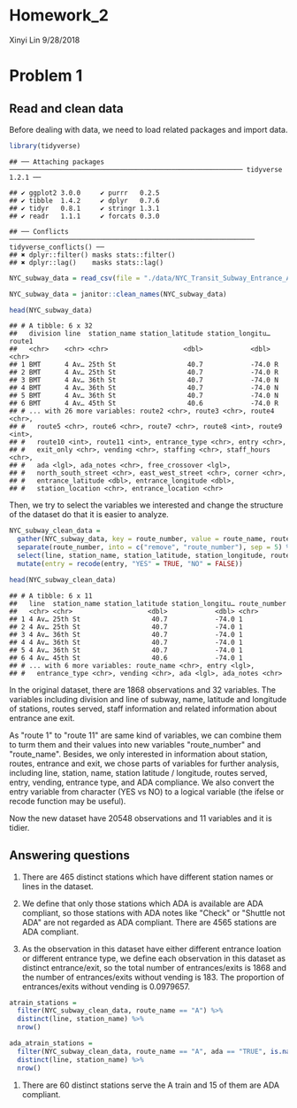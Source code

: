 Homework\_2
================
Xinyi Lin
9/28/2018

Problem 1
=========

Read and clean data
-------------------

Before dealing with data, we need to load related packages and import data.

``` r
library(tidyverse)
```

    ## ── Attaching packages ─────────────────────────────────────────────────────────── tidyverse 1.2.1 ──

    ## ✔ ggplot2 3.0.0     ✔ purrr   0.2.5
    ## ✔ tibble  1.4.2     ✔ dplyr   0.7.6
    ## ✔ tidyr   0.8.1     ✔ stringr 1.3.1
    ## ✔ readr   1.1.1     ✔ forcats 0.3.0

    ## ── Conflicts ────────────────────────────────────────────────────────────── tidyverse_conflicts() ──
    ## ✖ dplyr::filter() masks stats::filter()
    ## ✖ dplyr::lag()    masks stats::lag()

``` r
NYC_subway_data = read_csv(file = "./data/NYC_Transit_Subway_Entrance_And_Exit_Data.csv")

NYC_subway_data = janitor::clean_names(NYC_subway_data)

head(NYC_subway_data)
```

    ## # A tibble: 6 x 32
    ##   division line  station_name station_latitude station_longitu… route1
    ##   <chr>    <chr> <chr>                   <dbl>            <dbl> <chr> 
    ## 1 BMT      4 Av… 25th St                  40.7            -74.0 R     
    ## 2 BMT      4 Av… 25th St                  40.7            -74.0 R     
    ## 3 BMT      4 Av… 36th St                  40.7            -74.0 N     
    ## 4 BMT      4 Av… 36th St                  40.7            -74.0 N     
    ## 5 BMT      4 Av… 36th St                  40.7            -74.0 N     
    ## 6 BMT      4 Av… 45th St                  40.6            -74.0 R     
    ## # ... with 26 more variables: route2 <chr>, route3 <chr>, route4 <chr>,
    ## #   route5 <chr>, route6 <chr>, route7 <chr>, route8 <int>, route9 <int>,
    ## #   route10 <int>, route11 <int>, entrance_type <chr>, entry <chr>,
    ## #   exit_only <chr>, vending <chr>, staffing <chr>, staff_hours <chr>,
    ## #   ada <lgl>, ada_notes <chr>, free_crossover <lgl>,
    ## #   north_south_street <chr>, east_west_street <chr>, corner <chr>,
    ## #   entrance_latitude <dbl>, entrance_longitude <dbl>,
    ## #   station_location <chr>, entrance_location <chr>

Then, we try to select the variables we interested and change the structure of the dataset do that it is easier to analyze.

``` r
NYC_subway_clean_data =
  gather(NYC_subway_data, key = route_number, value = route_name, route1:route11) %>% 
  separate(route_number, into = c("remove", "route_number"), sep = 5) %>%
  select(line, station_name, station_latitude, station_longitude, route_number, route_name, entry, entrance_type, vending, ada, ada_notes) %>% 
  mutate(entry = recode(entry, "YES" = TRUE, "NO" = FALSE))

head(NYC_subway_clean_data)
```

    ## # A tibble: 6 x 11
    ##   line  station_name station_latitude station_longitu… route_number
    ##   <chr> <chr>                   <dbl>            <dbl> <chr>       
    ## 1 4 Av… 25th St                  40.7            -74.0 1           
    ## 2 4 Av… 25th St                  40.7            -74.0 1           
    ## 3 4 Av… 36th St                  40.7            -74.0 1           
    ## 4 4 Av… 36th St                  40.7            -74.0 1           
    ## 5 4 Av… 36th St                  40.7            -74.0 1           
    ## 6 4 Av… 45th St                  40.6            -74.0 1           
    ## # ... with 6 more variables: route_name <chr>, entry <lgl>,
    ## #   entrance_type <chr>, vending <chr>, ada <lgl>, ada_notes <chr>

In the original dataset, there are 1868 observations and 32 variables. The variables including division and line of subway, name, latitude and longitude of stations, routes served, staff information and related information about entrance ane exit.

As "route 1" to "route 11" are same kind of variables, we can combine them to turm them and their values into new variables "route\_number" and "route\_name". Besides, we only interested in information about station, routes, entrance and exit, we chose parts of variables for further analysis, including line, station, name, station latitude / longitude, routes served, entry, vending, entrance type, and ADA compliance. We also convert the entry variable from character (YES vs NO) to a logical variable (the ifelse or recode function may be useful).

Now the new dataset have 20548 observations and 11 variables and it is tidier.

Answering questions
-------------------

1.  There are 465 distinct stations which have different station names or lines in the dataset.

2.  We define that only those stations which ADA is available are ADA compliant, so those stations with ADA notes like "Check" or "Shuttle not ADA" are not regarded as ADA compliant. There are 4565 stations are ADA compliant.

3.  As the observation in this dataset have either different entrance loation or different entrance type, we define each observation in this dataset as distinct entrance/exit, so the total number of entrances/exits is 1868 and the number of entrances/exits without vending is 183. The proportion of entrances/exits without vending is 0.0979657.

``` r
atrain_stations =
  filter(NYC_subway_clean_data, route_name == "A") %>% 
  distinct(line, station_name) %>% 
  nrow()
```

``` r
ada_atrain_stations =
  filter(NYC_subway_clean_data, route_name == "A", ada == "TRUE", is.na(ada_notes)) %>% 
  distinct(line, station_name) %>% 
  nrow()
```

1.  There are 60 distinct stations serve the A train and 15 of them are ADA compliant.
